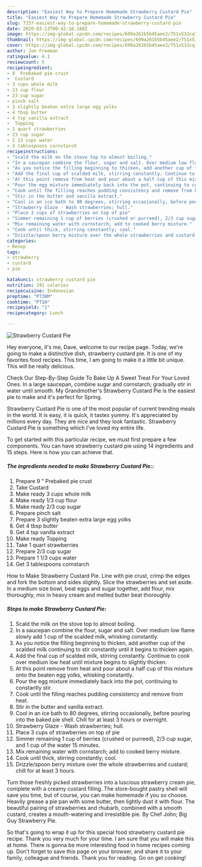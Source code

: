 ```yaml
---
description: "Easiest Way to Prepare Homemade Strawberry Custard Pie"
title: "Easiest Way to Prepare Homemade Strawberry Custard Pie"
slug: 7337-easiest-way-to-prepare-homemade-strawberry-custard-pie
date: 2020-03-13T00:42:16.188Z
image: https://img-global.cpcdn.com/recipes/699a261b5b45aee2/751x532cq70/strawberry-custard-pie-recipe-main-photo.jpg
thumbnail: https://img-global.cpcdn.com/recipes/699a261b5b45aee2/751x532cq70/strawberry-custard-pie-recipe-main-photo.jpg
cover: https://img-global.cpcdn.com/recipes/699a261b5b45aee2/751x532cq70/strawberry-custard-pie-recipe-main-photo.jpg
author: Jon Freeman
ratingvalue: 4.1
reviewcount: 5
recipeingredient:
- 9  Prebaked pie crust
-  Custard
- 3 cups whole milk
- 13 cup flour
- 23 cup sugar
- pinch salt
- 3 slightly beaten extra large egg yolks
- 4 tbsp butter
- 4 tsp vanilla extract
-  Topping
- 1 quart strawberries
- 23 cup sugar
- 1 13 cups water
- 3 tablespoons cornstarch
recipeinstructions:
- "Scald the milk on the stove top to almost boiling."
- "In a saucepan combine the flour, sugar and salt. Over medium low flame slowly add 1 cup of the scalded milk, whisking constantly."
- "As you notice the filling beginning to thicken, add another cup of the scalded milk continuing to stir constantly until it begins to thicken again."
- "Add the final cup of scalded milk, stirring constantly. Continue to cook over medium low heat until mixture begins to slightly thicken."
- "At this point remove from heat and pour about a half cup of this mixture onto the beaten egg yolks, whisking constantly."
- "Pour the egg mixture immediately back into the pot, continuing to constantly stir."
- "Cook until the filling reaches pudding consistency and remove from heat."
- "Stir in the butter and vanilla extract."
- "Cool in an ice bath to 80 degrees, stirring occasionally, before pouring into the baked pie shell. Chill for at least 3 hours or overnight."
- "Strawberry Glaze - Wash strawberries; hull."
- "Place 3 cups of strawberries on top of pie"
- "Simmer remaining 1 cup of berries (crushed or purreed), 2/3 cup sugar, and 1 cup of the water 15 minutes."
- "Mix remaining water with cornstarch; add to cooked berry mixture."
- "Cook until thick, stirring constantly; cool."
- "Drizzle/spoon berry mixture over the whole strawberries and custard; chill for at least 3 hours."
categories:
- Resep
tags:
- strawberry
- custard
- pie

katakunci: strawberry custard pie
nutrition: 191 calories
recipecuisine: Indonesian
preptime: "PT38M"
cooktime: "PT1H"
recipeyield: "1"
recipecategory: Lunch

---
```



![Strawberry Custard Pie](https://img-global.cpcdn.com/recipes/699a261b5b45aee2/751x532cq70/strawberry-custard-pie-recipe-main-photo.jpg)

Hey everyone, it's me, Dave, welcome to our recipe page. Today, we're going to make a distinctive dish, strawberry custard pie. It is one of my favorites food recipes. This time, I am going to make it a little bit unique. This will be really delicious.

Check Our Step-By-Step Guide To Bake Up A Sweet Treat For Your Loved Ones. In a large saucepan, combine sugar and cornstarch; gradually stir in water until smooth. My Grandmother&#39;s Strawberry Custard Pie is the easiest pie to make and it&#39;s perfect for Spring.

Strawberry Custard Pie is one of the most popular of current trending meals in the world. It is easy, it is quick, it tastes yummy. It's appreciated by millions every day. They are nice and they look fantastic. Strawberry Custard Pie is something which I've loved my entire life.


To get started with this particular recipe, we must first prepare a few components. You can have strawberry custard pie using 14 ingredients and 15 steps. Here is how you can achieve that.

##### The ingredients needed to make Strawberry Custard Pie::

1. Prepare 9 &#34; Prebaked pie crust
1. Take  Custard
1. Make ready 3 cups whole milk
1. Make ready 1/3 cup flour
1. Make ready 2/3 cup sugar
1. Prepare pinch salt
1. Prepare 3 slightly beaten extra large egg yolks
1. Get 4 tbsp butter
1. Get 4 tsp vanilla extract
1. Make ready  Topping
1. Take 1 quart strawberries
1. Prepare 2/3 cup sugar
1. Prepare 1 1/3 cups water
1. Get 3 tablespoons cornstarch


How to Make Strawberry Custard Pie. Line with pie crust, crimp the edges and fork the bottom and sides slightly. Slice the strawberries and set aside. In a medium size bowl, beat eggs and sugar together, add flour, mix thoroughly, mix in heavy cream and melted butter beat thoroughly. 

##### Steps to make Strawberry Custard Pie:

1. Scald the milk on the stove top to almost boiling.
1. In a saucepan combine the flour, sugar and salt. Over medium low flame slowly add 1 cup of the scalded milk, whisking constantly.
1. As you notice the filling beginning to thicken, add another cup of the scalded milk continuing to stir constantly until it begins to thicken again.
1. Add the final cup of scalded milk, stirring constantly. Continue to cook over medium low heat until mixture begins to slightly thicken.
1. At this point remove from heat and pour about a half cup of this mixture onto the beaten egg yolks, whisking constantly.
1. Pour the egg mixture immediately back into the pot, continuing to constantly stir.
1. Cook until the filling reaches pudding consistency and remove from heat.
1. Stir in the butter and vanilla extract.
1. Cool in an ice bath to 80 degrees, stirring occasionally, before pouring into the baked pie shell. Chill for at least 3 hours or overnight.
1. Strawberry Glaze - Wash strawberries; hull.
1. Place 3 cups of strawberries on top of pie
1. Simmer remaining 1 cup of berries (crushed or purreed), 2/3 cup sugar, and 1 cup of the water 15 minutes.
1. Mix remaining water with cornstarch; add to cooked berry mixture.
1. Cook until thick, stirring constantly; cool.
1. Drizzle/spoon berry mixture over the whole strawberries and custard; chill for at least 3 hours.


Turn those freshly picked strawberries into a luscious strawberry cream pie, complete with a creamy custard filling. The store-bought pastry shell will save you time, but of course, you can make homemade if you so choose. Heavily grease a pie pan with some butter, then lightly dust it with flour. The beautiful pairing of strawberries and rhubarb, combined with a smooth custard, creates a mouth-watering and irresistible pie. By Chef John; Big Guy Strawberry Pie. 

So that's going to wrap it up for this special food strawberry custard pie recipe. Thank you very much for your time. I am sure that you will make this at home. There is gonna be more interesting food in home recipes coming up. Don't forget to save this page on your browser, and share it to your family, colleague and friends. Thank you for reading. Go on get cooking!
